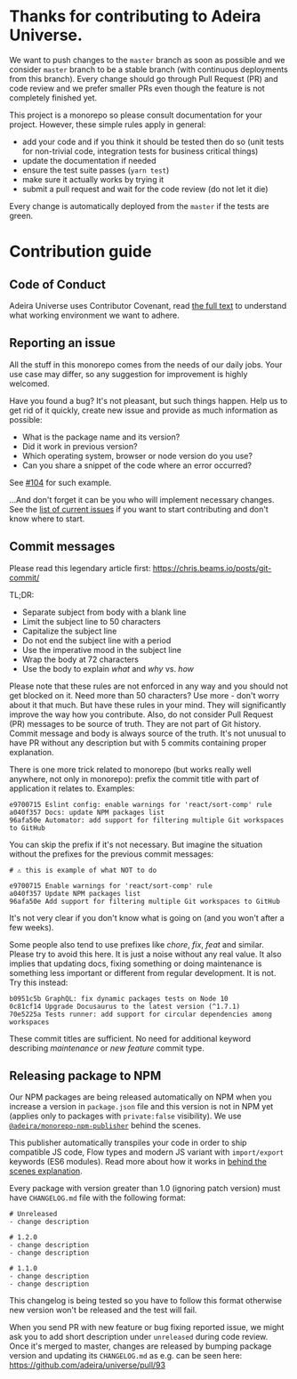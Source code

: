# Thanks for contributing to Adeira Universe.

We want to push changes to the `master` branch as soon as possible and we consider `master` branch to be a stable branch (with continuous deployments from this branch). Every change should go through Pull Request (PR) and code review and we prefer smaller PRs even though the feature is not completely finished yet.

This project is a monorepo so please consult documentation for your project. However, these simple rules apply in general:

- add your code and if you think it should be tested then do so (unit tests for non-trivial code, integration tests for business critical things)
- update the documentation if needed
- ensure the test suite passes (`yarn test`)
- make sure it actually works by trying it
- submit a pull request and wait for the code review (do not let it die)

Every change is automatically deployed from the `master` if the tests are green.

# Contribution guide

## Code of Conduct

Adeira Universe uses Contributor Covenant, read [the full text](/CODE_OF_CONDUCT.md) to understand what working environment we want to adhere.

## Reporting an issue

All the stuff in this monorepo comes from the needs of our daily jobs. Your use case may differ, so any suggestion for improvement is highly welcomed.

Have you found a bug? It's not pleasant, but such things happen. Help us to get rid of it quickly, create new issue and provide as much information as possible:

- What is the package name and its version?
- Did it work in previous version?
- Which operating system, browser or node version do you use?
- Can you share a snippet of the code where an error occurred?

See [#104](https://github.com/adeira/universe/issues/104) for such example.

...And don't forget it can be you who will implement necessary changes. See the [list of current issues](https://github.com/adeira/universe/issues) if you want to start contributing and don't know where to start.

## Commit messages

Please read this legendary article first: https://chris.beams.io/posts/git-commit/

TL;DR:

- Separate subject from body with a blank line
- Limit the subject line to 50 characters
- Capitalize the subject line
- Do not end the subject line with a period
- Use the imperative mood in the subject line
- Wrap the body at 72 characters
- Use the body to explain _what_ and _why_ vs. _how_

Please note that these rules are not enforced in any way and you should not get blocked on it. Need more than 50 characters? Use more - don't worry about it that much. But have these rules in your mind. They will significantly improve the way how you contribute. Also, do not consider Pull Request (PR) messages to be source of truth. They are not part of Git history. Commit message and body is always source of the truth. It's not unusual to have PR without any description but with 5 commits containing proper explanation.

There is one more trick related to monorepo (but works really well anywhere, not only in monorepo): prefix the commit title with part of application it relates to. Examples:

```text
e9700715 Eslint config: enable warnings for 'react/sort-comp' rule
a040f357 Docs: update NPM packages list
96afa50e Automator: add support for filtering multiple Git workspaces to GitHub
```

You can skip the prefix if it's not necessary. But imagine the situation without the prefixes for the previous commit messages:

```text
# ⚠️ this is example of what NOT to do

e9700715 Enable warnings for 'react/sort-comp' rule
a040f357 Update NPM packages list
96afa50e Add support for filtering multiple Git workspaces to GitHub
```

It's not very clear if you don't know what is going on (and you won't after a few weeks).

Some people also tend to use prefixes like _chore_, _fix_, _feat_ and similar. Please try to avoid this here. It is just a noise without any real value. It also implies that updating docs, fixing something or doing maintenance is something less important or different from regular development. It is not. Try this instead:

```text
b0951c5b GraphQL: fix dynamic packages tests on Node 10
0c81cf14 Upgrade Docusaurus to the latest version (^1.7.1)
70e5225a Tests runner: add support for circular dependencies among workspaces
```

These commit titles are sufficient. No need for additional keyword describing _maintenance_ or _new feature_ commit type.

## Releasing package to NPM

Our NPM packages are being released automatically on NPM when you increase a version in `package.json` file and this version is not in NPM yet (applies only to packages with `private:false` visibility). We use [`@adeira/monorepo-npm-publisher`](https://github.com/adeira/universe/tree/master/src/monorepo-npm-publisher) behind the scenes.

This publisher automatically transpiles your code in order to ship compatible JS code, Flow types and modern JS variant with `import/export` keywords (ES6 modules). Read more about how it works in [behind the scenes explanation](https://github.com/adeira/universe/tree/master/src/monorepo-npm-publisher#behind-the-scenes-explanation).

Every package with version greater than 1.0 (ignoring patch version) must have `CHANGELOG.md` file with the following format:

```text
# Unreleased
- change description

# 1.2.0
- change description
- change description

# 1.1.0
- change description
- change description
```

This changelog is being tested so you have to follow this format otherwise new version won't be released and the test will fail.

When you send PR with new feature or bug fixing reported issue, we might ask you to add short description under `unreleased` during code review. Once it's merged to master, changes are released by bumping package version and updating its `CHANGELOG.md` as e.g. can be seen here: https://github.com/adeira/universe/pull/93
